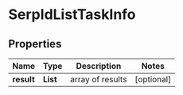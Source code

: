 # SerpIdListTaskInfo


## Properties

| Name | Type | Description | Notes |
|------------ | ------------- | ------------- | -------------|
**result** | **List<SerpIdListResultInfo>** | array of results |[optional]|